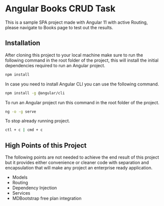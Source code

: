 # Angular Books CRUD Task

This is a sample SPA project made with Angular 11 with active Routing, please navigate to Books page to test out the results.


## Installation

After cloning this project to your local machine make sure to run the following command in the root folder of the project, this will install the initial dependencies required to run an Angular project.

```bash
npm install
```

In case you need to install Angular CLI you can use the following command.

```bash
npm install -g @angular/cli
```

To run an Angular project run this command in the root folder of the project.

```bash
ng -o -g serve
```

To stop already running project.

```bash
ctl + c | cmd + c
```

## High Points of this Project

The following points are not needed to achieve the end result of this project but it provides either convenience or cleaner code with separation and encapsulation that will make any project an enterprise ready application.

* Models
* Routing
* Dependency Injection
* Services
* MDBootstrap free plan integration
